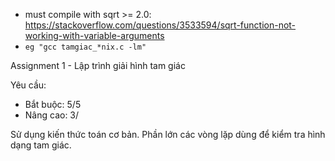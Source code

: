 - must compile with sqrt >= 2.0: https://stackoverflow.com/questions/3533594/sqrt-function-not-working-with-variable-arguments
- `eg "gcc tamgiac_*nix.c -lm"`

Assignment 1 - Lập trình giải hình tam giác

Yêu cầu: 
- Bắt buộc: 5/5
- Nâng cao: 3/

Sử dụng kiến thức toán cơ bản.
Phần lớn các vòng lặp dùng để kiểm tra hình dạng tam giác.
